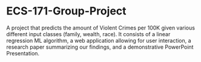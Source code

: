 # ECS-171-Group-Project
A project that predicts the amount of Violent Crimes per 100K given various different input classes (family, wealth, race). It consists of a linear regression ML algorithm, a web application allowing for user interaction, a research paper summarizing our findings, and a demonstrative PowerPoint Presentation.
